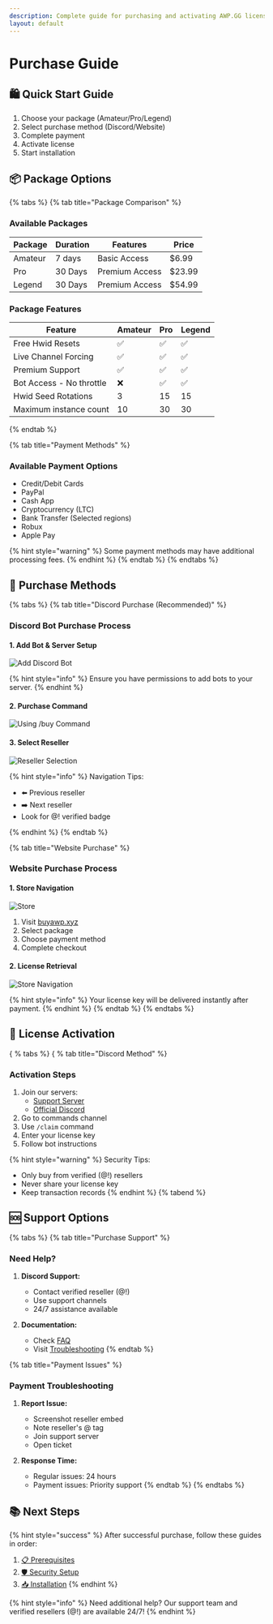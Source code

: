 ```yaml
---
description: Complete guide for purchasing and activating AWP.GG licenses
layout: default
---
```


# Purchase Guide

## 🛍️ Quick Start Guide

1. Choose your package (Amateur/Pro/Legend)
2. Select purchase method (Discord/Website)
3. Complete payment
4. Activate license
5. Start installation

## 📦 Package Options

{% tabs %}
{% tab title="Package Comparison" %}

### Available Packages

| Package | Duration | Features | Price |
|---------|----------|-----------|-------|
| Amateur | 7 days | Basic Access | $6.99 |
| Pro | 30 Days | Premium Access | $23.99 |
| Legend | 30 Days | Premium Access | $54.99 |

### Package Features

| Feature | Amateur | Pro | Legend |
|---------|---------|------|--------|
| Free Hwid Resets | ✅ | ✅ | ✅ |
| Live Channel Forcing | ✅ | ✅ | ✅ |
| Premium Support | ✅ | ✅ | ✅ |
| Bot Access - No throttle| ❌ | ✅ | ✅ |
| Hwid Seed Rotations | 3 | 15 | 15 |
| Maximum instance count | 10 | 30 | 30 |

{% endtab %}

{% tab title="Payment Methods" %}

### Available Payment Options

* Credit/Debit Cards
* PayPal
* Cash App
* Cryptocurrency (LTC)
* Bank Transfer (Selected regions)
* Robux
* Apple Pay

{% hint style="warning" %}
Some payment methods may have additional processing fees.
{% endhint %}
{% endtab %}
{% endtabs %}

## 🛒 Purchase Methods

{% tabs %}
{% tab title="Discord Purchase (Recommended)" %}

### Discord Bot Purchase Process

#### 1. Add Bot & Server Setup

![Add Discord Bot](/images/bot-help/purchase-help1.png)

{% hint style="info" %}
Ensure you have permissions to add bots to your server.
{% endhint %}

#### 2. Purchase Command

![Using /buy Command](/images/bot-help/purchase-help2.png)

#### 3. Select Reseller

![Reseller Selection](/images/bot-help/purchase-help3.png)

{% hint style="info" %}
Navigation Tips:

* ⬅️ Previous reseller
* ➡️ Next reseller
* Look for @! verified badge

{% endhint %}
{% endtab %}

{% tab title="Website Purchase" %}

### Website Purchase Process

#### 1. Store Navigation

![Store](/images/website-help/help-1.png)

1. Visit [buyawp.xyz](https://buyawp.xyz)
2. Select package
3. Choose payment method
4. Complete checkout

#### 2. License Retrieval

![Store Navigation](/images/website-help/help-2.png)

{% hint style="info" %}
Your license key will be delivered instantly after payment.
{% endhint %}
{% endtab %}
{% endtabs %}

## 🔑 License Activation

{ % tabs %}
{ % tab title="Discord Method" %}

### Activation Steps

1. Join our servers:
   * [Support Server](https://discord.gg/buyawp)
   * [Official Discord](https://discord.gg/awpgg)
2. Go to commands channel
3. Use `/claim` command
4. Enter your license key
5. Follow bot instructions

{% hint style="warning" %}
Security Tips:

* Only buy from verified (@!) resellers
* Never share your license key
* Keep transaction records
{% endhint %}
{% tabend %}

## 🆘 Support Options

{% tabs %}
{% tab title="Purchase Support" %}

### Need Help?

1. **Discord Support:**
   * Contact verified reseller (@!)
   * Use support channels
   * 24/7 assistance available

2. **Documentation:**
   * Check [FAQ](../additional-resources/faq.md)
   * Visit [Troubleshooting](../additional-resources/troubleshooting.md)
{% endtab %}

{% tab title="Payment Issues" %}

### Payment Troubleshooting

1. **Report Issue:**
   * Screenshot reseller embed
   * Note reseller's @ tag
   * Join support server
   * Open ticket

2. **Response Time:**
   * Regular issues: 24 hours
   * Payment issues: Priority support
{% endtab %}
{% endtabs %}

## 📚 Next Steps

{% hint style="success" %}
After successful purchase, follow these guides in order:

1. [📋 Prerequisites](../getting-started/prerequisites.md)
2. [🛡️ Security Setup](../getting-started/security-setup.md)
3. [📥 Installation](../getting-started/installation.md)
{% endhint %}

{% hint style="info" %}
Need additional help? Our support team and verified resellers (@!) are available 24/7!
{% endhint %}
